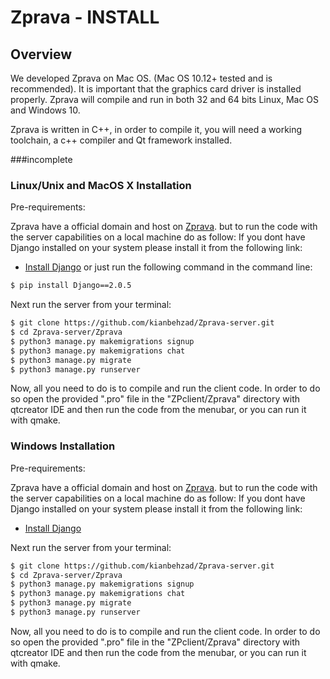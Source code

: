 # Zprava - INSTALL

## Overview

We developed Zprava on Mac OS. (Mac OS 10.12+ tested and is recommended). It is  important that the graphics card driver is installed properly. Zprava will compile and run in both 32 and 64 bits Linux, Mac OS and Windows 10.

Zprava is written in C++, in order to compile it, you will need a working toolchain, a c++ compiler and Qt framework installed.

###incomplete

### Linux/Unix and MacOS X Installation

Pre-requirements:

Zprava have a official domain and host on [Zprava](https://zprava.ir/admin/). but to run the code with the server capabilities on a local machine do as follow:
If you dont have Django installed on your system please install it from the following link:
- [Install Django](https://docs.djangoproject.com/en/2.0/topics/install/)
or just run the following command in the command line:
```bash
$ pip install Django==2.0.5
```

Next run the server from your terminal:

```bash
$ git clone https://github.com/kianbehzad/Zprava-server.git 
$ cd Zprava-server/Zprava
$ python3 manage.py makemigrations signup
$ python3 manage.py makemigrations chat
$ python3 manage.py migrate
$ python3 manage.py runserver
```

Now, all you need to do is to compile and run the client code.
In order to do so open the provided ".pro" file in the "ZPclient/Zprava" directory with qtcreator IDE and then run the code from the menubar, or you can run it with qmake.



### Windows Installation

Pre-requirements:

Zprava have a official domain and host on [Zprava](https://zprava.ir/admin/). but to run the code with the server capabilities on a local machine do as follow:
If you dont have Django installed on your system please install it from the following link:
- [Install Django](https://docs.djangoproject.com/en/2.0/howto/windows/)

Next run the server from your terminal:

```bash
$ git clone https://github.com/kianbehzad/Zprava-server.git 
$ cd Zprava-server/Zprava
$ python3 manage.py makemigrations signup
$ python3 manage.py makemigrations chat
$ python3 manage.py migrate
$ python3 manage.py runserver
```

Now, all you need to do is to compile and run the client code.
In order to do so open the provided ".pro" file in the "ZPclient/Zprava" directory with qtcreator IDE and then run the code from the menubar, or you can run it with qmake.


